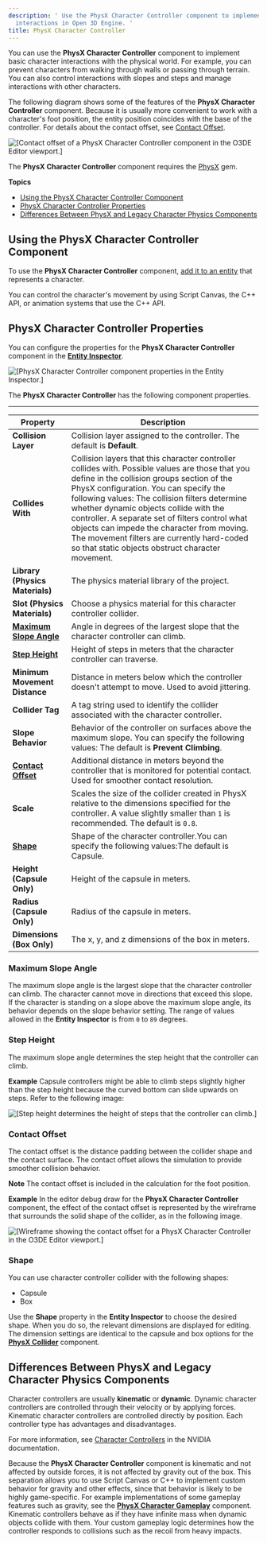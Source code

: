 ```yaml
---
description: ' Use the PhysX Character Controller component to implement basic character
  interactions in Open 3D Engine. '
title: PhysX Character Controller
---
```




You can use the **PhysX Character Controller** component to implement basic character interactions with the physical world. For example, you can prevent characters from walking through walls or passing through terrain. You can also control interactions with slopes and steps and manage interactions with other characters.

The following diagram shows some of the features of the **PhysX Character Controller** component. Because it is usually more convenient to work with a character's foot position, the entity position coincides with the base of the controller. For details about the contact offset, see [Contact Offset](#contact-offset).

![\[Contact offset of a PhysX Character Controller component in the O3DE Editor viewport.\]](/images/user-guide/component/physx/component-physx-character-controller-1.png)

The **PhysX Character Controller** component requires the [PhysX](/docs/user-guide/gems/reference/physics/nvidia/physx/) gem.

**Topics**
+ [Using the PhysX Character Controller Component](#using-the-physx-character-controller-component)
+ [PhysX Character Controller Properties](#physx-character-controller-properties)
+ [Differences Between PhysX and Legacy Character Physics Components](#differences-between-physx-and-legacy-character-physics-components)

## Using the PhysX Character Controller Component 

To use the **PhysX Character Controller** component, [add it to an entity](/docs/user-guide/components/reference/#adding-components-to-an-entity) that represents a character.

You can control the character's movement by using Script Canvas, the C++ API, or animation systems that use the C++ API.

## PhysX Character Controller Properties 

You can configure the properties for the **PhysX Character Controller** component in the **[Entity Inspector](/docs/user-guide/editor/entity-inspector/)**.

![\[PhysX Character Controller component properties in the Entity Inspector.\]](/images/user-guide/component/physx/ui-physx-character-controller-properties.png)

The **PhysX Character Controller** has the following component properties.


****

| Property | Description |
| --- | --- |
|  **Collision Layer**  |  Collision layer assigned to the controller. The default is **Default**.  |
|  **Collides With**  |  Collision layers that this character controller collides with. Possible values are those that you define in the collision groups section of the PhysX configuration.  You can specify the following values:   The collision filters determine whether dynamic objects collide with the controller. A separate set of filters control what objects can impede the character from moving. The movement filters are currently hard-coded so that static objects obstruct character movement.   |
|  **Library (Physics Materials)** |  The physics material library of the project.   |
|  **Slot (Physics Materials)** |  Choose a physics material for this character controller collider.   |
|  **[Maximum Slope Angle](#maximum-slope-angle)**  |  Angle in degrees of the largest slope that the character controller can climb.   |
|  **[Step Height](#step-height)**  |  Height of steps in meters that the character controller can traverse.   |
|  **Minimum Movement Distance**  |  Distance in meters below which the controller doesn't attempt to move. Used to avoid jittering.   |
|  **Collider Tag**  |  A tag string used to identify the collider associated with the character controller.  |
|  **Slope Behavior**  |  Behavior of the controller on surfaces above the maximum slope.  You can specify the following values:  The default is **Prevent Climbing**.  |
| **[Contact Offset](#contact-offset)** |  Additional distance in meters beyond the controller that is monitored for potential contact. Used for smoother contact resolution.   |
| **Scale** |  Scales the size of the collider created in PhysX relative to the dimensions specified for the controller. A value slightly smaller than `1` is recommended.  The default is `0.8`.  |
| **[Shape](#shape)** | Shape of the character controller.You can specify the following values:The default is Capsule. |
| **Height (Capsule Only)** |  Height of the capsule in meters.  |
| **Radius (Capsule Only)** |  Radius of the capsule in meters.  |
| **Dimensions (Box Only)** |  The x, y, and z dimensions of the box in meters.  |

### Maximum Slope Angle 

The maximum slope angle is the largest slope that the character controller can climb. The character cannot move in directions that exceed this slope. If the character is standing on a slope above the maximum slope angle, its behavior depends on the slope behavior setting. The range of values allowed in the **Entity Inspector** is from `0` to `89` degrees.

### Step Height 

The maximum slope angle determines the step height that the controller can climb.

**Example**
Capsule controllers might be able to climb steps slightly higher than the step height because the curved bottom can slide upwards on steps. Refer to the following image:

![\[Step height determines the height of steps that the controller can climb.\]](/images/user-guide/component/physx/component-physx-character-controller-6.png)

### Contact Offset 

The contact offset is the distance padding between the collider shape and the contact surface. The contact offset allows the simulation to provide smoother collision behavior.

**Note**
The contact offset is included in the calculation for the foot position.

**Example**
In the editor debug draw for the **PhysX Character Controller** component, the effect of the contact offset is represented by the wireframe that surrounds the solid shape of the collider, as in the following image.

![\[Wireframe showing the contact offset for a PhysX Character Controller in the O3DE Editor viewport.\]](/images/user-guide/component/physx/component-physx-character-controller-7.png)

### Shape 

You can use character controller collider with the following shapes:
+ Capsule
+ Box

Use the **Shape** property in the **Entity Inspector** to choose the desired shape. When you do so, the relevant dimensions are displayed for editing. The dimension settings are identical to the capsule and box options for the **[PhysX Collider](/docs/user-guide/components/reference/physx/collider/)** component.

## Differences Between PhysX and Legacy Character Physics Components 

Character controllers are usually **kinematic** or **dynamic**. Dynamic character controllers are controlled through their velocity or by applying forces. Kinematic character controllers are controlled directly by position. Each controller type has advantages and disadvantages.

For more information, see [Character Controllers](https://docs.nvidia.com/gameworks/content/gameworkslibrary/physx/guide/3.3.4/Manual/CharacterControllers.html) in the NVIDIA documentation.

Because the **PhysX Character Controller** component is kinematic and not affected by outside forces, it is not affected by gravity out of the box. This separation allows you to use Script Canvas or C++ to implement custom behavior for gravity and other effects, since that behavior is likely to be highly game-specific. For example implementations of some gameplay features such as gravity, see the **[PhysX Character Gameplay](/docs/user-guide/components/reference/physx/character-gameplay/)** component. Kinematic controllers behave as if they have infinite mass when dynamic objects collide with them. Your custom gameplay logic determines how the controller responds to collisions such as the recoil from heavy impacts.
